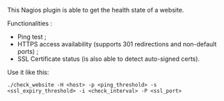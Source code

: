 This Nagios plugin is able to get the health state of a website.

Functionalities :

- Ping test ;
- HTTPS access availability (supports 301 redirections and non-default ports) ;
- SSL Certificate status (is also able to detect auto-signed certs).

Use it like this:

```shell
./check_website -H <host> -p <ping_threshold> -s <ssl_expiry_threshold> -i <check_interval> -P <ssl_port>
```
